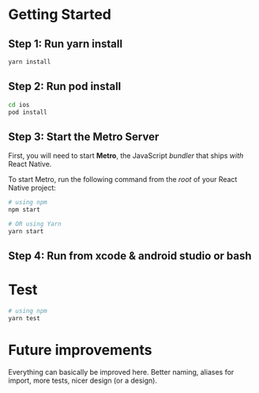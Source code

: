 # Getting Started

## Step 1: Run yarn install

```bash
yarn install
```

## Step 2: Run pod install

```bash
cd ios
pod install
```

## Step 3: Start the Metro Server

First, you will need to start **Metro**, the JavaScript _bundler_ that ships _with_ React Native.

To start Metro, run the following command from the _root_ of your React Native project:

```bash
# using npm
npm start

# OR using Yarn
yarn start
```

## Step 4: Run from xcode & android studio or bash

# Test

```bash
# using npm
yarn test

```

# Future improvements

Everything can basically be improved here. Better naming, aliases for import, more tests, nicer design (or a design).
